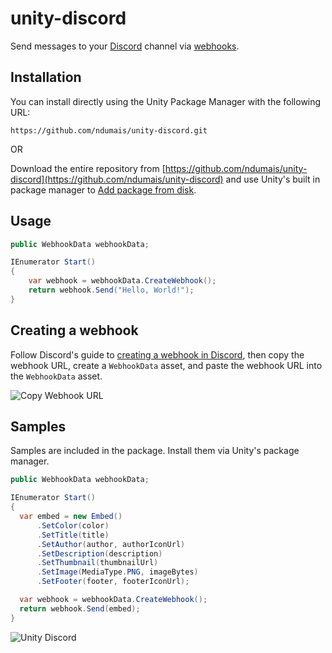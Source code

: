 # unity-discord
Send messages to your [Discord](https://discord.com) channel via [webhooks](https://support.discord.com/hc/en-us/articles/228383668-Intro-to-Webhooks).

## Installation
You can install directly using the Unity Package Manager with the following URL:
```
https://github.com/ndumais/unity-discord.git
```

OR

Download the entire repository from [https://github.com/ndumais/unity-discord](https://github.com/ndumais/unity-discord) and use Unity's built in package manager to [Add package from disk](https://docs.unity3d.com/Manual/upm-ui-local.html).

## Usage
```csharp
public WebhookData webhookData;

IEnumerator Start()
{
    var webhook = webhookData.CreateWebhook();
    return webhook.Send("Hello, World!");
}
```

## Creating a webhook
Follow Discord's guide to [creating a webhook in Discord](https://support.discord.com/hc/en-us/articles/228383668-Intro-to-Webhooks), then copy the webhook URL, create a `WebhookData` asset, and paste the webhook URL into the `WebhookData` asset.

![Copy Webhook URL](https://support.discord.com/hc/article_attachments/360101553853/Screen_Shot_2020-12-15_at_4.51.38_PM.png)

## Samples
Samples are included in the package. Install them via Unity's package manager.

```csharp
public WebhookData webhookData;

IEnumerator Start()
{
  var embed = new Embed()
      .SetColor(color)
      .SetTitle(title)
      .SetAuthor(author, authorIconUrl)
      .SetDescription(description)
      .SetThumbnail(thumbnailUrl)
      .SetImage(MediaType.PNG, imageBytes)
      .SetFooter(footer, footerIconUrl);

  var webhook = webhookData.CreateWebhook();
  return webhook.Send(embed);
}
```

![Unity Discord](https://github.com/user-attachments/assets/7604288f-a4f0-4311-80d4-c8a5e8481593)
